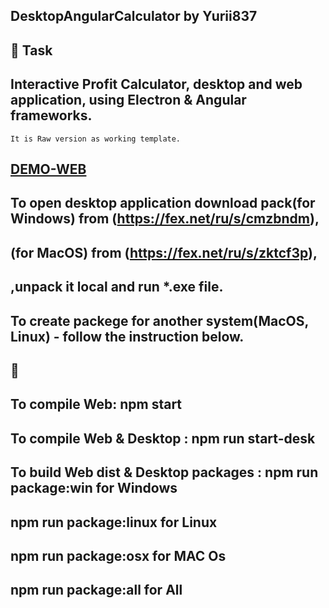 
## DesktopAngularCalculator by Yurii837

## 🚀 Task
##  Interactive Profit Calculator,  desktop and web application, using Electron & Angular frameworks.
    It is Raw version as working template.

## [DEMO-WEB](https://yurii837.github.io/desktop-angular-calculator/)

##  To open desktop application download pack(for Windows) from (https://fex.net/ru/s/cmzbndm), 
##                                           (for MacOS) from (https://fex.net/ru/s/zktcf3p),
##                                           ,unpack it local and run *.exe file.

##   To create packege for another system(MacOS, Linux) - follow the instruction below. 

## 📌 
## To compile Web: npm start
## To compile Web & Desktop : npm run start-desk
## To build Web dist & Desktop packages : npm run package:win  for Windows
##                                       npm run package:linux  for Linux
##                                       npm run package:osx  for MAC Os
##                                       npm run package:all  for All

